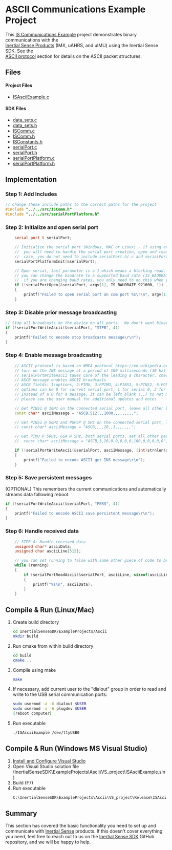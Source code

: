 # ASCII Communications Example Project

This [IS Communications Example](https://github.com/inertialsense/InertialSenseSDK/tree/release/ExampleProjects/Ascii) project demonstrates binary communications with the<br>
<a href="https://inertialsense.com/products">Inertial Sense Products</a> (IMX, uAHRS, and uIMU) using the Inertial Sense SDK. See the<br>
[ASCII protocol](../com-protocol/ascii.md) section for details on the ASCII packet structures.

## Files

#### Project Files

* [ISAsciiExample.c](https://github.com/inertialsense/InertialSenseSDK/tree/release/ExampleProjects/Ascii/ISAsciiExample.c)

#### SDK Files

* [data_sets.c](https://github.com/inertialsense/InertialSenseSDK/tree/master/src/data_sets.c)
* [data_sets.h](https://github.com/inertialsense/InertialSenseSDK/tree/master/src/data_sets.h)
* [ISComm.c](https://github.com/inertialsense/InertialSenseSDK/tree/master/src/ISComm.c)
* [ISComm.h](https://github.com/inertialsense/InertialSenseSDK/tree/master/src/ISComm.h)
* [ISConstants.h](https://github.com/inertialsense/InertialSenseSDK/tree/master/src/ISConstants.h)
* [serialPort.c](https://github.com/inertialsense/InertialSenseSDK/tree/master/src/serialPort.c)
* [serialPort.h](https://github.com/inertialsense/InertialSenseSDK/tree/master/src/serialPort.h)
* [serialPortPlatform.c](https://github.com/inertialsense/InertialSenseSDK/tree/master/src/serialPortPlatform.c)
* [serialPortPlatform.h](https://github.com/inertialsense/InertialSenseSDK/tree/master/src/serialPortPlatform.h)

## Implementation

### Step 1: Add Includes

```C++
// Change these include paths to the correct paths for the project
#include "../../src/ISComm.h"
#include "../../src/serialPortPlatform.h"
```

### Step 2: Initialize and open serial port

```C++
	serial_port_t serialPort;

	// Initialize the serial port (Windows, MAC or Linux) - if using an embedded system like Arduino,
	//  you will need to handle the serial port creation, open and reads yourself. In this
	//  case, you do not need to include serialPort.h/.c and serialPortPlatform.h/.c in your project.
	serialPortPlatformInit(&serialPort);

	// Open serial, last parameter is a 1 which means a blocking read, you can set as 0 for non-blocking
	// you can change the baudrate to a supported baud rate (IS_BAUDRATE_*), make sure to reboot the IMX
	//  if you are changing baud rates, you only need to do this when you are changing baud rates.
	if (!serialPortOpen(&serialPort, argv[1], IS_BAUDRATE_921600, 1))
	{
		printf("Failed to open serial port on com port %s\r\n", argv[1]);
	}
```

### Step 3: Disable prior message broadcasting

```c++
// Stop all broadcasts on the device on all ports.  We don't want binary message coming through while we are doing ASCII
if (!serialPortWriteAscii(&serialPort, "STPB", 4))
{
	printf("Failed to encode stop broadcasts message\r\n");
}
```
### Step 4: Enable message broadcasting

```C++
   	// ASCII protocol is based on NMEA protocol https://en.wikipedia.org/wiki/NMEA_0183
	// turn on the INS message at a period of 100 milliseconds (10 hz)
	// serialPortWriteAscii takes care of the leading $ character, checksum and ending \r\n newline
	// ASCB message enables ASCII broadcasts
	// ASCB fields: 1:options, 2:PIMU, 3:PPIMU, 4:PINS1, 5:PINS2, 6:PGPSP, 7:reserved, 8:GPGGA, 9:GPGLL, 10:GPGSA, 11:GPRMC
	// options can be 0 for current serial port, 1 for serial 0, 2 for serial 1 or 3 for both serial ports
	// Instead of a 0 for a message, it can be left blank (,,) to not modify the period for that message
	// please see the user manual for additional updates and notes

    // Get PINS1 @ 10Hz on the connected serial port, leave all other broadcasts the same, and save persistent messages.
	const char* asciiMessage = "ASCB,512,,,1000,,,,,,,,,";

    // Get PINS1 @ 50Hz and PGPSP @ 5Hz on the connected serial port, leave all other broadcasts the same
	// const char* asciiMessage = "ASCB,,,,20,,1,,,,,,,";

	// Get PIMU @ 50Hz, GGA @ 5Hz, both serial ports, set all other periods to 0
    //  const char* asciiMessage = "ASCB,3,20,0,0,0,0,0,100,0,0,0,0,0";

    if (!serialPortWriteAscii(&serialPort, asciiMessage, (int)strnlen(asciiMessage, 128)))
	{
		printf("Failed to encode ASCII get INS message\r\n");
	}
```

### Step 5: Save persistent messages

(OPTIONAL) This remembers the current communications and automatically streams data following reboot.

```c++
if (!serialPortWriteAscii(&serialPort, "PERS", 4))
{
    printf("Failed to encode ASCII save persistent message\r\n");
}
```
### Step 6: Handle received data

```C++
	// STEP 4: Handle received data
	unsigned char* asciiData;
	unsigned char asciiLine[512];

	// you can set running to false with some other piece of code to break out of the loop and end the program
	while (running)
	{
		if (serialPortReadAscii(&serialPort, asciiLine, sizeof(asciiLine), &asciiData) > 0)
		{
			printf("%s\n", asciiData);
		}
	}
```

## Compile & Run (Linux/Mac)

1. Create build directory
   ``` bash
   cd InertialSenseSDK/ExampleProjects/Ascii
   mkdir build
   ```
2. Run cmake from within build directory
   ``` bash
   cd build
   cmake ..
   ```
3. Compile using make
   ``` bash
   make
   ```
4. If necessary, add current user to the "dialout" group in order to read and write to the USB serial communication ports:
   ```bash
   sudo usermod -a -G dialout $USER
   sudo usermod -a -G plugdev $USER
   (reboot computer)
   ```
5. Run executable
   ``` bash
   ./ISAsciiExample /dev/ttyUSB0
   ```
## Compile & Run (Windows MS Visual Studio)

1. [Install and Configure Visual Studio](../../software/SDK/#installing-and-configuring-visual-studio)
2. Open Visual Studio solution file (InertialSenseSDK\ExampleProjects\Ascii\VS_project\ISAsciiExample.sln)
3. Build (F7)
4. Run executable
   ``` bash
   C:\InertialSenseSDK\ExampleProjects\Ascii\VS_project\Release\ISAsciiExample.exe COM3
   ```

## Summary

This section has covered the basic functionality you need to set up and communicate with <a href="https://inertialsense.com">Inertial Sense</a> products.  If this doesn't cover everything you need, feel free to reach out to us on the <a href="https://github.com/inertialsense/InertialSenseSDK">Inertial Sense SDK</a> GitHub repository, and we will be happy to help.

